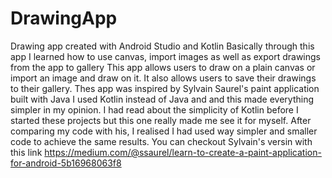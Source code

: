 # DrawingApp
Drawing app created with Android Studio and Kotlin
Basically through this app I learned how to use canvas, import images as well as export drawings from the app to gallery
This app allows users to draw on a plain canvas or import an image and draw on it.
It also allows users to save their drawings to their gallery.
Thes app was inspired by Sylvain Saurel's paint application built with Java
I used Kotlin instead of Java and and this made everything simpler in my opinion.
I had read about the simplicity of Kotlin before I started these projects but this one really made me see it for myself.
After comparing my code with his, I realised I had used way simpler and smaller code to achieve the same results.
You can checkout Sylvain's versin with this link https://medium.com/@ssaurel/learn-to-create-a-paint-application-for-android-5b16968063f8
